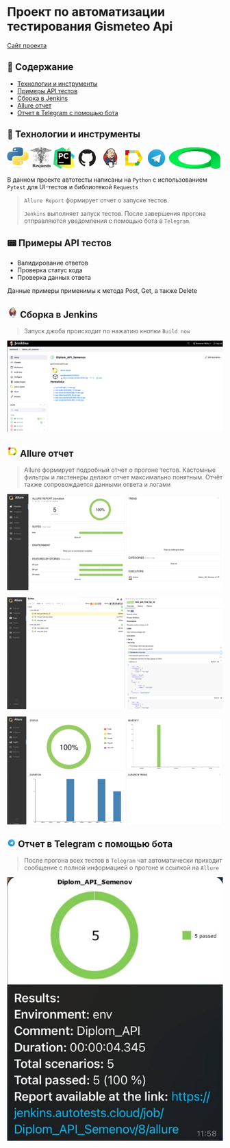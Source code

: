 # Проект по автоматизации тестирования Gismeteo Api
<a target="_blank" href="https://petstore.swagger.io/">Сайт проекта</a>

## 📄 Содержание
- [Технологии и инструменты](#tech_and_ins-технологии-и-инструменты)
- [Примеры API тестов](#scroll-Примеры-API-тестов)
- [Сборка в Jenkins](#-Сборка-в-Jenkins)
- [Allure отчет](#-Allure-отчет)
- [Отчет в Telegram с помощью бота](#-Отчет-в-Telegram-с-помощью-бота)

## :wrench: Технологии и инструменты
<p>
<a href="https://www.python.org/"><img src="resources/python.svg" width="50" height="50"  alt="Python" title="Python"/></a>
<a href="https://requests.readthedocs.io/en/latest/"><img src="resources/requests-sidebar.webp" width="50" height="50"  alt="requests" title="requests"/></a>
<a href="https://www.jetbrains.com/pycharm/"><img src="resources/PyCharm_Icon.svg" width="50" height="50"  alt="Pycharm" title="IntelliJ IDEA"/></a>
<a href="https://github.com/"><img src="resources/Github.svg" width="50" height="50"  alt="Github" title="GitHub"/></a>
<a href="https://www.jenkins.io/"><img src="resources/Jenkins.svg" width="50" height="50"  alt="Jenkins" title="Jenkins"/></a>
<a href="https://github.com/allure-framework/allure2"><img src="resources/Allure_Report.svg" width="50" height="50"  
alt="Allure" title="Allure"/></a>
<a href="https://telegram.org/"><img src="resources/Telegram.svg" width="50" height="50"  alt="Telegram" title="Telegram"/></a>
<a href="https://qameta.io/"><img src="resources/Allure_Testops.svg" width="120" height="50"  alt="Allure_Test_Ops" title="Allure_Test_Ops"/></a>



В данном проекте автотесты написаны на <code>Python</code> с использованием <code>Pytest</code> для UI-тестов и библиотекой <code>Requests</code>

> <code>Allure Report</code> формирует отчет о запуске тестов.
>
> <code>Jenkins</code> выполняет запуск тестов.
> После завершения прогона отправляются уведомления с помощью бота в <code>Telegram</code>.


## :pager: Примеры API тестов

- Валидирование ответов
- Проверка статус кода
- Проверка данных ответа

Данные примеры применимы к метода Post, Get, а также Delete


## <img src="resources/Jenkins.svg" width="25" height="25"  alt="Jenkins" title="Jenkins"/></a> Сборка в Jenkins

> Запуск джоба происходит по нажатию кнопки <code>Build now</code>
<p align="center">
<img title="Сборка в Jenkins" src="resources/Jenkins_parametrs.png">
</p>

## <img src="resources/Allure_Report.svg" width="25" height="25"  alt="Allure_Report" title="Allure_Report" title="Allure_Report"/></a> Allure отчет
>
> Allure формирует подробный отчет о прогоне тестов. Кастомные фильтры и листенеры делают отчет максимально понятным.
> Отчёт также сопровождается данными ответа и логами
<p align="center">
<img title="Allure отчет" src="resources/Allure_Overview.png">
</p>
<p align="center">
<img title="Allure отчет" src="resources/Allure_suites.png">
</p>
<p align="center">
<img title="Allure отчет" src="resources/Allure_graphs.png">
</p>

## <img width="4%" title="Telegram" src="resources/Telegram.svg"> Отчет в Telegram с помощью бота
>
> После прогона всех тестов в <code>Telegram</code> чат автоматически приходит сообщение с полной информацией о прогоне и ссылкой на <code>Allure</code>
>
<p>
<img title="Отчет в Telegram с помощью бота" src="resources/Telegram_results.png">
</p>

